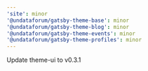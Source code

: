 ```yaml
---
'site': minor
'@undataforum/gatsby-theme-base': minor
'@undataforum/gatsby-theme-blog': minor
'@undataforum/gatsby-theme-events': minor
'@undataforum/gatsby-theme-profiles': minor
---
```


Update theme-ui to v0.3.1
